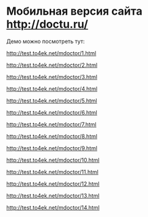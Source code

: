 Мобильная версия сайта http://doctu.ru/
=============
Демо можно посмотреть тут:

http://test.to4ek.net/mdoctor/1.html

http://test.to4ek.net/mdoctor/2.html

http://test.to4ek.net/mdoctor/3.html

http://test.to4ek.net/mdoctor/4.html

http://test.to4ek.net/mdoctor/5.html

http://test.to4ek.net/mdoctor/6.html

http://test.to4ek.net/mdoctor/7.html

http://test.to4ek.net/mdoctor/8.html

http://test.to4ek.net/mdoctor/9.html

http://test.to4ek.net/mdoctor/10.html

http://test.to4ek.net/mdoctor/11.html

http://test.to4ek.net/mdoctor/12.html

http://test.to4ek.net/mdoctor/13.html

http://test.to4ek.net/mdoctor/14.html